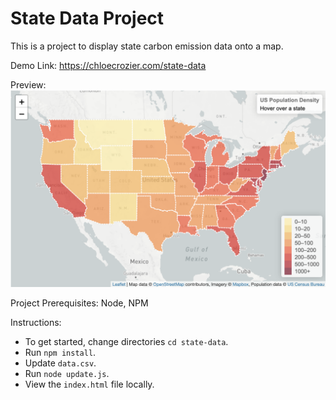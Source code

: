 # State Data Project

This is a project to display state carbon emission data onto a map.

Demo Link: https://chloecrozier.com/state-data

Preview: ![Preview of Map](preview.png "Map")

Project Prerequisites: Node, NPM 

Instructions:
- To get started, change directories `cd state-data`.
- Run `npm install`.
- Update `data.csv`.
- Run `node update.js`.
- View the `index.html` file locally.
